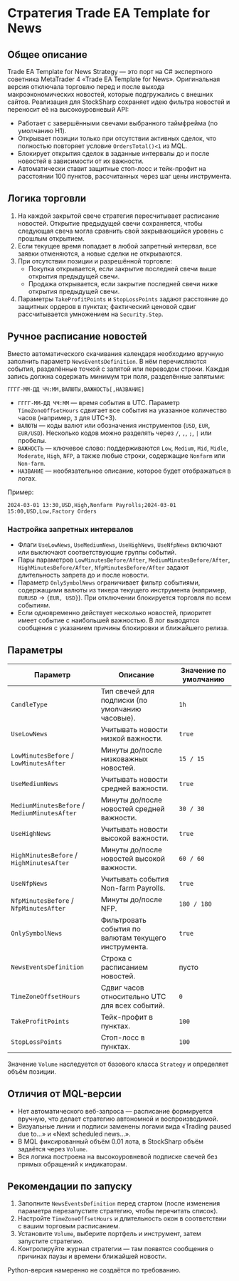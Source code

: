 # Стратегия Trade EA Template for News

## Общее описание
Trade EA Template for News Strategy — это порт на C# экспертного советника MetaTrader 4 «Trade EA Template for News». Оригинальная версия отключала торговлю перед и после выхода макроэкономических новостей, которые подгружались с внешних сайтов. Реализация для StockSharp сохраняет идею фильтра новостей и переносит её на высокоуровневый API:

- Работает с завершёнными свечами выбранного таймфрейма (по умолчанию H1).
- Открывает позиции только при отсутствии активных сделок, что полностью повторяет условие `OrdersTotal()<1` из MQL.
- Блокирует открытия сделок в заданные интервалы до и после новостей в зависимости от их важности.
- Автоматически ставит защитные стоп-лосс и тейк-профит на расстоянии 100 пунктов, рассчитанных через шаг цены инструмента.

## Логика торговли
1. На каждой закрытой свече стратегия пересчитывает расписание новостей. Открытие предыдущей свечи сохраняется, чтобы следующая свеча могла сравнить свой закрывающийся уровень с прошлым открытием.
2. Если текущее время попадает в любой запретный интервал, все заявки отменяются, а новые сделки не открываются.
3. При отсутствии позиции и разрешённой торговле:
   - Покупка открывается, если закрытие последней свечи выше открытия предыдущей свечи.
   - Продажа открывается, если закрытие последней свечи ниже открытия предыдущей свечи.
4. Параметры `TakeProfitPoints` и `StopLossPoints` задают расстояние до защитных ордеров в пунктах; фактический ценовой сдвиг рассчитывается умножением на `Security.Step`.

## Ручное расписание новостей
Вместо автоматического скачивания календаря необходимо вручную заполнить параметр `NewsEventsDefinition`. В нём перечисляются события, разделённые точкой с запятой или переводом строки. Каждая запись должна содержать минимум три поля, разделённые запятыми:

```
ГГГГ-ММ-ДД ЧЧ:ММ,ВАЛЮТЫ,ВАЖНОСТЬ[,НАЗВАНИЕ]
```

- `ГГГГ-ММ-ДД ЧЧ:ММ` — время события в UTC. Параметр `TimeZoneOffsetHours` сдвигает все события на указанное количество часов (например, `3` для UTC+3).
- `ВАЛЮТЫ` — коды валют или обозначения инструментов (`USD`, `EUR`, `EUR/USD`). Несколько кодов можно разделять через `/`, `,`, `;`, `|` или пробелы.
- `ВАЖНОСТЬ` — ключевое слово: поддерживаются `Low`, `Medium`, `Mid`, `Midle`, `Moderate`, `High`, `NFP`, а также любые строки, содержащие `Nonfarm` или `Non-farm`.
- `НАЗВАНИЕ` — необязательное описание, которое будет отображаться в логах.

Пример:

```
2024-03-01 13:30,USD,High,Nonfarm Payrolls;2024-03-01 15:00,USD,Low,Factory Orders
```

### Настройка запретных интервалов
- Флаги `UseLowNews`, `UseMediumNews`, `UseHighNews`, `UseNfpNews` включают или выключают соответствующие группы событий.
- Пары параметров `LowMinutesBefore/After`, `MediumMinutesBefore/After`, `HighMinutesBefore/After`, `NfpMinutesBefore/After` задают длительность запрета до и после новости.
- Параметр `OnlySymbolNews` ограничивает фильтр событиями, содержащими валюты из тикера текущего инструмента (например, `EURUSD` → `{EUR, USD}`). При отключении блокируется торговля по всем событиям.
- Если одновременно действует несколько новостей, приоритет имеет событие с наибольшей важностью. В лог выводятся сообщения с указанием причины блокировки и ближайшего релиза.

## Параметры
| Параметр | Описание | Значение по умолчанию |
|----------|----------|-----------------------|
| `CandleType` | Тип свечей для подписки (по умолчанию часовые). | `1h` |
| `UseLowNews` | Учитывать новости низкой важности. | `true` |
| `LowMinutesBefore` / `LowMinutesAfter` | Минуты до/после низковажных новостей. | `15 / 15` |
| `UseMediumNews` | Учитывать новости средней важности. | `true` |
| `MediumMinutesBefore` / `MediumMinutesAfter` | Минуты до/после новостей средней важности. | `30 / 30` |
| `UseHighNews` | Учитывать новости высокой важности. | `true` |
| `HighMinutesBefore` / `HighMinutesAfter` | Минуты до/после новостей высокой важности. | `60 / 60` |
| `UseNfpNews` | Учитывать события Non-farm Payrolls. | `true` |
| `NfpMinutesBefore` / `NfpMinutesAfter` | Минуты до/после NFP. | `180 / 180` |
| `OnlySymbolNews` | Фильтровать события по валютам текущего инструмента. | `true` |
| `NewsEventsDefinition` | Строка с расписанием новостей. | пусто |
| `TimeZoneOffsetHours` | Сдвиг часов относительно UTC для всех событий. | `0` |
| `TakeProfitPoints` | Тейк-профит в пунктах. | `100` |
| `StopLossPoints` | Стоп-лосс в пунктах. | `100` |

Значение `Volume` наследуется от базового класса `Strategy` и определяет объём позиции.

## Отличия от MQL-версии
- Нет автоматического веб-запроса — расписание формируется вручную, что делает стратегию автономной и воспроизводимой.
- Визуальные линии и подписи заменены логами вида «Trading paused due to…» и «Next scheduled news…».
- В MQL фиксированный объём 0.01 лота, в StockSharp объём задаётся через `Volume`.
- Вся логика построена на высокоуровневой подписке свечей без прямых обращений к индикаторам.

## Рекомендации по запуску
1. Заполните `NewsEventsDefinition` перед стартом (после изменения параметра перезапустите стратегию, чтобы перечитать список).
2. Настройте `TimeZoneOffsetHours` и длительность окон в соответствии с вашим торговым расписанием.
3. Установите `Volume`, выберите портфель и инструмент, затем запустите стратегию.
4. Контролируйте журнал стратегии — там появятся сообщения о причинах паузы и времени ближайшей новости.

Python-версия намеренно не создаётся по требованию.
